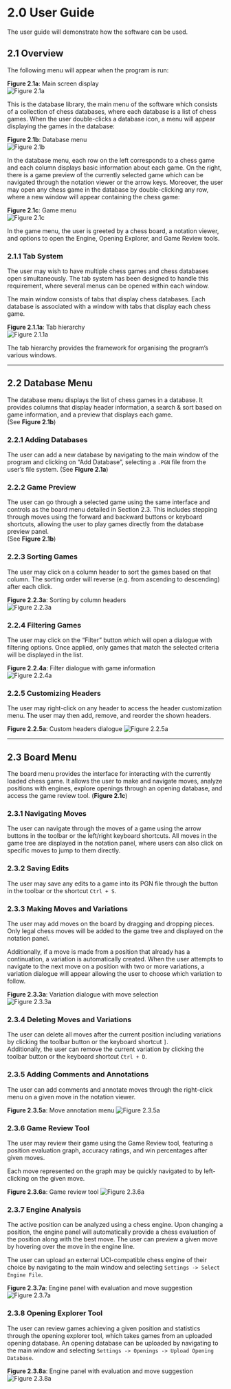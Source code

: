 # 2.0 User Guide

The user guide will demonstrate how the software can be used.

## 2.1 Overview

The following menu will appear when the program is run:

**Figure 2.1a**: Main screen display  
![Figure 2.1a](screenshots/Figure_2.1a.png)

This is the database library, the main menu of the software which consists of a collection of chess databases, where each database is a list of chess games. When the user double-clicks a database icon, a menu will appear displaying the games in the database:

**Figure 2.1b**: Database menu  
![Figure 2.1b](screenshots/Figure_2.1b.png)

In the database menu, each row on the left corresponds to a chess game and each column displays basic information about each game. On the right, there is a game preview of the currently selected game which can be navigated through the notation viewer or the arrow keys. Moreover, the user may open any chess game in the database by double-clicking any row, where a new window will appear containing the chess game:

**Figure 2.1c**: Game menu  
![Figure 2.1c](screenshots/Figure_2.1c.png)

In the game menu, the user is greeted by a chess board, a notation viewer, and options to open the Engine, Opening Explorer, and Game Review tools.

### 2.1.1 Tab System

The user may wish to have multiple chess games and chess databases open simultaneously. The tab system has been designed to handle this requirement, where several menus can be opened within each window.

The main window consists of tabs that display chess databases. Each database is associated with a window with tabs that display each chess game.

**Figure 2.1.1a**: Tab hierarchy  
![Figure 2.1.1a](screenshots/Figure_2.1.1a.png)

The tab hierarchy provides the framework for organising the program’s various windows.

---

## 2.2 Database Menu

The database menu displays the list of chess games in a database. It provides columns that display header information, a search & sort based on game information, and a preview that displays each game.  
(See **Figure 2.1b**)

### 2.2.1 Adding Databases

The user can add a new database by navigating to the main window of the program and clicking on “Add Database”, selecting a `.PGN` file from the user’s file system.
(See **Figure 2.1a**)

### 2.2.2 Game Preview

The user can go through a selected game using the same interface and controls as the board menu detailed in Section 2.3. This includes stepping through moves using the forward and backward buttons or keyboard shortcuts, allowing the user to play games directly from the database preview panel.  
(See **Figure 2.1b**)

### 2.2.3 Sorting Games

The user may click on a column header to sort the games based on that column. The sorting order will reverse (e.g. from ascending to descending) after each click.

**Figure 2.2.3a**: Sorting by column headers  
![Figure 2.2.3a](screenshots/Figure_2.2.3a.png)

### 2.2.4 Filtering Games

The user may click on the “Filter” button which will open a dialogue with filtering options. Once applied, only games that match the selected criteria will be displayed in the list.  

**Figure 2.2.4a**: Filter dialogue with game information  
![Figure 2.2.4a](screenshots/Figure_2.2.4a.png)

### 2.2.5 Customizing Headers

The user may right-click on any header to access the header customization menu. The user may then add, remove, and reorder the shown headers.

**Figure 2.2.5a**: Custom headers dialogue
![Figure 2.2.5a](screenshots/Figure_2.2.5a.png)

---

## 2.3 Board Menu

The board menu provides the interface for interacting with the currently loaded chess game. It allows the user to make and navigate moves, analyze positions with engines, explore openings through an opening database, and access the game review tool.
(**Figure 2.1c**)

### 2.3.1 Navigating Moves

The user can navigate through the moves of a game using the arrow buttons in the toolbar or the left/right keyboard shortcuts. All moves in the game tree are displayed in the notation panel, where users can also click on specific moves to jump to them directly.

### 2.3.2 Saving Edits

The user may save any edits to a game into its PGN file through the button in the toolbar or the shortcut `Ctrl + S`.

### 2.3.3 Making Moves and Variations

The user may add moves on the board by dragging and dropping pieces. Only legal chess moves will be added to the game tree and displayed on the notation panel.

Additionally, if a move is made from a position that already has a continuation, a variation is automatically created. When the user attempts to navigate to the next move on a position with two or more variations, a variation dialogue will appear allowing the user to choose which variation to follow.

**Figure 2.3.3a**: Variation dialogue with move selection  
![Figure 2.3.3a](screenshots/Figure_2.3.3a.png)

### 2.3.4 Deleting Moves and Variations

The user can delete all moves after the current position including variations by clicking the toolbar button or the keyboard shortcut `]`.  
Additionally, the user can remove the current variation by clicking the toolbar button or the keyboard shortcut `Ctrl + D`.

### 2.3.5 Adding Comments and Annotations

The user can add comments and annotate moves through the right-click menu on a given move in the notation viewer.

**Figure 2.3.5a**: Move annotation menu
![Figure 2.3.5a](screenshots/Figure_2.3.5a.png)

### 2.3.6 Game Review Tool

The user may review their game using the Game Review tool, featuring a position evaluation graph, accuracy ratings, and win percentages after given moves.

Each move represented on the graph may be quickly navigated to by left-clicking on the given move.

**Figure 2.3.6a**: Game review tool
![Figure 2.3.6a](screenshots/Figure_2.3.6a.png)

### 2.3.7 Engine Analysis

The active position can be analyzed using a chess engine. Upon changing a position, the engine panel will automatically provide a chess evaluation of the position along with the best move. The user can preview a given move by hovering over the move in the engine line.

The user can upload an external UCI-compatible chess engine of their choice by navigating to the main window and selecting `Settings -> Select Engine File`.

**Figure 2.3.7a**: Engine panel with evaluation and move suggestion  
![Figure 2.3.7a](screenshots/Figure_2.3.7a.png)

### 2.3.8 Opening Explorer Tool

The user can review games achieving a given position and statistics through the opening explorer tool, which takes games from an uploaded opening database. An opening database can be uploaded by navigating to the main window and selecting `Settings -> Openings -> Upload Opening Database`.

**Figure 2.3.8a**: Engine panel with evaluation and move suggestion  
![Figure 2.3.8a](screenshots/Figure_2.3.8a.png)
